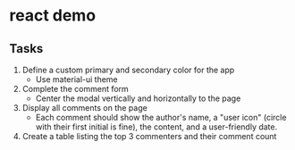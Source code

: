 # react demo

## Tasks
1) Define a custom primary and secondary color for the app
    * Use material-ui theme
2) Complete the comment form
    * Center the modal vertically and horizontally to the page
3) Display all comments on the page
    * Each comment should show the author's name, a "user icon" (circle with their first initial is fine), the content, and a user-friendly date.
4) Create a table listing the top 3 commenters and their comment count
